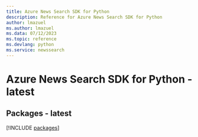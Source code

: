 ```yaml
---
title: Azure News Search SDK for Python
description: Reference for Azure News Search SDK for Python
author: lmazuel
ms.author: lmazuel
ms.data: 07/12/2023
ms.topic: reference
ms.devlang: python
ms.service: newssearch
---
```

# Azure News Search SDK for Python - latest
## Packages - latest
[!INCLUDE [packages](news-search-index.md)]